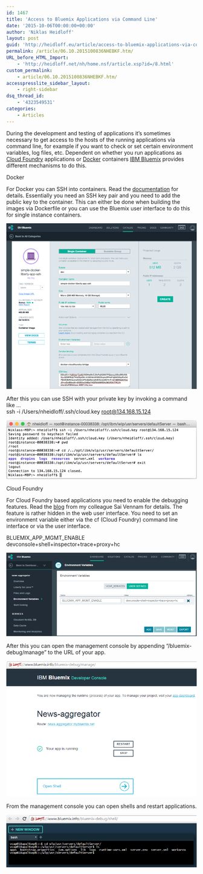 ```yaml
---
id: 1467
title: 'Access to Bluemix Applications via Command Line'
date: '2015-10-06T00:00:00+00:00'
author: 'Niklas Heidloff'
layout: post
guid: 'http://heidloff.eu/article/access-to-bluemix-applications-via-command-line/'
permalink: /article/06.10.2015100836NHEBKF.htm/
URL_before_HTML_Import:
    - 'http://heidloff.net/nh/home.nsf/article.xsp?id=/8.html'
custom_permalink:
    - article/06.10.2015100836NHEBKF.htm/
accesspresslite_sidebar_layout:
    - right-sidebar
dsq_thread_id:
    - '4323549531'
categories:
    - Articles
---
```


 During the development and testing of applications it’s sometimes necessary to get access to the hosts of the running applications via command line, for example if you want to check or set certain environment variables, log files, etc. Dependent on whether you run applications as [Cloud Foundry](https://www.cloudfoundry.org/) applications or [Docker](https://www.docker.com/) containers [IBM Bluemix](https://bluemix.net/) provides different mechanisms to do this.

 Docker

 For Docker you can SSH into containers. Read the [documentation](https://www.ng.bluemix.net/docs/containers/container_optional.html#container_cli_login_ssh) for details. Essentially you need an SSH key pair and you need to add the public key to the container. This can either be done when building the images via Dockerfile or you can use the Bluemix user interface to do this for single instance containers.

![image](/assets/img/2015/10/commandline4.png)

 After this you can use SSH with your private key by invoking a command like …   
 ssh -i /Users/nheidloff/.ssh/cloud.key root@134.168.15.124

![image](/assets/img/2015/10/commandline5.png)

 Cloud Foundry

 For Cloud Foundry based applications you need to enable the debugging features. Read the [blog](https://developer.ibm.com/bluemix/2015/10/05/advanced-debugging-node-apps-bluemix/) from my colleague Sai Vennam for details. The feature is rather hidden in the web user interface. You need to set an environment variable either via the cf (Cloud Foundry) command line interface or via the user interface.

 BLUEMIX\_APP\_MGMT\_ENABLE   
 devconsole+shell+inspector+trace+proxy+hc

![image](/assets/img/2015/10/commandline1.png)

 After this you can open the management console by appending “/bluemix-debug/manage” to the URL of your app.

![image](/assets/img/2015/10/commandline2.png)

 From the management console you can open shells and restart applications.

![image](/assets/img/2015/10/commandline3.png)